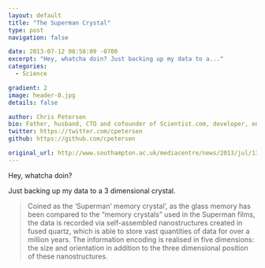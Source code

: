```yaml
---
layout: default
title: "The Superman Crystal"
type: post
navigation: false

date: 2013-07-12 08:58:09 -0700
excerpt: "Hey, whatcha doin? Just backing up my data to a..."
categories:
  - Science

gradient: 2
image: header-0.jpg
details: false

author: Chris Petersen
bio: Father, husband, CTO and cofounder of Scientist.com, developer, entrepreneur and technologist.
twitter: https://twitter.com/cpetersen
github: https://github.com/cpetersen

original_url: http://www.southampton.ac.uk/mediacentre/news/2013/jul/13_131.shtml?1
---
```



Hey, whatcha doin?

Just backing up my data to a 3 dimensional crystal.

 > 
 > 
 >  Coined as the ‘Superman’ memory crystal’, as the glass memory has been compared to the “memory crystals” used in the Superman films, the data is recorded via self-assembled nanostructures created in fused quartz, which is able to store vast quantities of data for over a million years. The information encoding is realised in five dimensions: the size and orientation in addition to the three dimensional position of these nanostructures. 
 > 
 > 
